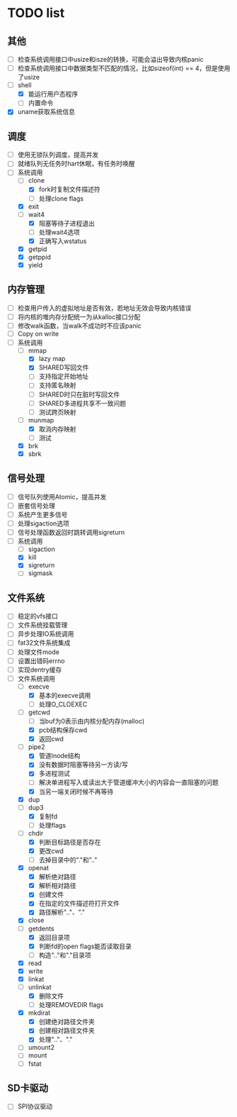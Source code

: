 # TODO list

## 其他
- [ ] 检查系统调用接口中usize和isze的转换，可能会溢出导致内核panic
- [ ] 检查系统调用接口中数据类型不匹配的情况，比如sizeof(int) == 4，但是使用了usize
- [ ] shell
  - [x] 能运行用户态程序
  - [ ] 内置命令
- [x] uname获取系统信息

## 调度
- [ ] 使用无锁队列调度，提高并发
- [ ] 就绪队列无任务时hart休眠，有任务时唤醒
- [ ] 系统调用
  - [ ] clone
    - [x] fork时复制文件描述符
    - [ ] 处理clone flags
  - [x] exit
  - [ ] wait4
    - [x] 阻塞等待子进程退出
    - [ ] 处理wait4选项
    - [x] 正确写入wstatus
  - [x] getpid
  - [x] getppid
  - [x] yield

## 内存管理
- [ ] 检查用户传入的虚拟地址是否有效，若地址无效会导致内核错误
- [ ] 将内核的堆内存分配统一为从kalloc接口分配
- [ ] 修改walk函数，当walk不成功时不应该panic
- [ ] Copy on write
- [ ] 系统调用
  - [ ] mmap
    - [x] lazy map
    - [x] SHARED写回文件
    - [ ] 支持指定开始地址
    - [ ] 支持匿名映射
    - [ ] SHARED时只在脏时写回文件
    - [ ] SHARED多进程共享不一致问题
    - [ ] 测试跨页映射
  - [ ] munmap
    - [x] 取消内存映射
    - [ ] 测试
  - [x] brk
  - [x] sbrk

## 信号处理
- [ ] 信号队列使用Atomic，提高并发
- [ ] 嵌套信号处理
- [ ] 系统产生更多信号
- [ ] 处理sigaction选项
- [ ] 信号处理函数返回时跳转调用sigreturn
- [ ] 系统调用
  - [ ] sigaction
  - [x] kill
  - [x] sigreturn
  - [ ] sigmask

## 文件系统
- [ ] 稳定的vfs接口
- [ ] 文件系统挂载管理
- [ ] 异步处理IO系统调用
- [ ] fat32文件系统集成
- [ ] 处理文件mode
- [ ] 设置出错码errno
- [ ] 实现dentry缓存
- [ ] 文件系统调用
  - [ ] execve
    - [x] 基本的execve调用
    - [ ] 处理O_CLOEXEC
  - [ ] getcwd
    - [ ] 当buf为0表示由内核分配内存(malloc)
    - [x] pcb结构保存cwd
    - [x] 返回cwd
  - [ ] pipe2
    - [x] 管道Inode结构
    - [x] 没有数据时阻塞等待另一方读/写
    - [x] 多进程测试
    - [ ] 解决单进程写入或读出大于管道缓冲大小的内容会一直阻塞的问题
    - [x] 当另一端关闭时候不再等待
  - [x] dup 
  - [ ] dup3
    - [x] 复制fd
    - [ ] 处理flags
  - [ ] chdir
    - [x] 判断目标路径是否存在
    - [x] 更改cwd
    - [ ] 去掉目录中的"."和".."
  - [x] openat
    - [x] 解析绝对路径
    - [x] 解析相对路径
    - [x] 创建文件
    - [x] 在指定的文件描述符打开文件
    - [x] 路径解析".."、"."
  - [x] close
  - [ ] getdents
    - [x] 返回目录项
    - [x] 判断fd的open flags能否读取目录
    - [ ] 构造".."和"."目录项
  - [x] read
  - [x] write
  - [x] linkat 
  - [ ] unlinkat
    - [x] 删除文件
    - [ ] 处理REMOVEDIR flags
  - [x] mkdirat 
    - [x] 创建绝对路径文件夹
    - [x] 创建相对路径文件夹
    - [x] 处理".."、"."
  - [ ] umount2
  - [ ] mount
  - [ ] fstat 

## SD卡驱动
- [ ] SPI协议驱动